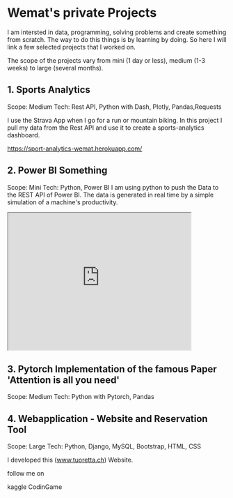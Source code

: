 # Wemat's private Projects

I am intersted in data, programming, solving problems and create something from scratch. The way to do this things is by learning by doing. So here I will link a few selected projects that I worked on. 

The scope of the projects vary from mini (1 day or less), medium (1-3 weeks) to large (several months). 

## 1. Sports Analytics 
Scope: Medium 
Tech: Rest API, Python with Dash, Plotly, Pandas,Requests

I use the Strava App when I go for a run or mountain biking. In this project I pull my data from the Rest API and use it to create a sports-analytics dashboard.

https://sport-analytics-wemat.herokuapp.com/


## 2. Power BI Something
Scope: Mini
Tech: Python, Power BI
I am using python to push the Data to the REST API of Power BI. 
The data is generated in real time by a simple simulation of a machine's productivity. 

<iframe width="420" height="315"
src="https://www.youtube.com/watch?v=gaC_FTTJbC0">
</iframe>


## 3. Pytorch Implementation of the famous Paper 'Attention is all you need'
Scope: Medium
Tech: Python with Pytorch, Pandas 


## 4. Webapplication - Website and Reservation Tool 
Scope: Large
Tech: Python, Django, MySQL, Bootstrap, HTML, CSS

I developed this (www.tuoretta.ch) Website.



follow me on

kaggle
CodinGame 


